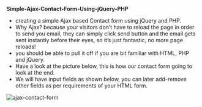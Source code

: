 <b>Simple-Ajax-Contact-Form-Using-jQuery-PHP</b>
- creating a simple Ajax based Contact form using jQuery and PHP.<br>
- Why Ajax? because your visitors don’t have to reload the page in order to send you email, they can simply click send button and the email gets sent instantly before their eyes, so it’s just fantastic, no more page reloads!<br>
- you should be able to pull it off if you are bit familiar with HTML, PHP and jQuery.<br>
- Have a look at the picture below, this is how our contact form going to look at the end.<br>
- We will have input fields as shown below, you can later add-remove other fields as per requirements of your HTML form.<br>

![ajax-contact-form](https://user-images.githubusercontent.com/16095028/72342985-d19e8080-36f3-11ea-8a06-3a13dd03cdce.png)

